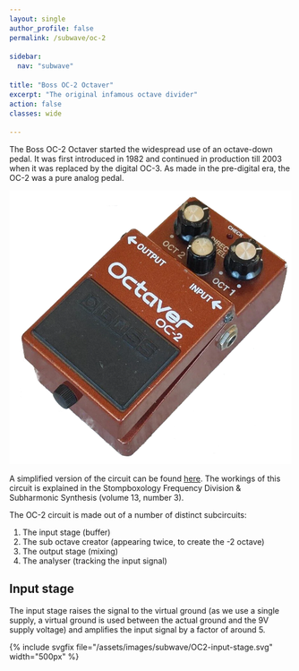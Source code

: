 ```yaml
---
layout: single
author_profile: false
permalink: /subwave/oc-2

sidebar:
  nav: "subwave"

title: "Boss OC-2 Octaver"
excerpt: "The original infamous octave divider"
action: false
classes: wide

---
```

The Boss OC-2 Octaver started the widespread use of an octave-down pedal. It was first introduced in 1982 and continued in production till 2003 when it was replaced by the digital OC-3. As made in the pre-digital era, the OC-2 was a pure analog pedal.

![](/assets/images/subwave/BossOctaver.png)

A simplified version of the circuit can be found [here](http://toshi.life.coocan.jp/review/images/octaver/oc2_mod_schematic.pdf). The workings of this circuit is explained in the Stompboxology Frequency Division & Subharmonic Synthesis (volume 13, number 3).

The OC-2 circuit is made out of a number of distinct subcircuits:

1. The input stage (buffer)
2. The sub octave creator (appearing twice, to create the -2 octave)
3. The output stage (mixing)
4. The analyser (tracking the input signal)

## Input stage

The input stage raises the signal to the virtual ground (as we use a single supply, a virtual ground is used between the actual ground and the 9V supply voltage) and amplifies the input signal by a factor of around 5.

{% include svgfix file="/assets/images/subwave/OC2-input-stage.svg" width="500px" %}
